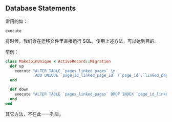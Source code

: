 ## Database Statements

常用的如：

```
execute
```

有时候，我们会在迁移文件里直接运行 SQL，使用上述方法，可以达到目的。

举例：

```ruby
class MakeJoinUnique < ActiveRecord::Migration
  def up
    execute "ALTER TABLE `pages_linked_pages` \n
             ADD UNIQUE `page_id_linked_page_id` (`page_id`,`linked_page_id`)"
  end

  def down
    execute "ALTER TABLE `pages_linked_pages` DROP INDEX `page_id_linked_page_id`"
  end
end
```

其它方法，不在此一一列举。
